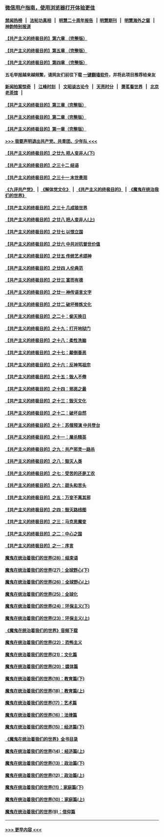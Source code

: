 ### [微信用户指南，使用浏览器打开体验更佳](https://github.com/gfw-breaker/banned-news1/blob/master/indexes/wechat-guide.md?t=0)
#### [禁闻热榜](热点新闻.md?t=0)  &nbsp;&nbsp;|&nbsp;&nbsp; [法轮功真相](https://github.com/gfw-breaker/truth/blob/master/README.md?t=0) &nbsp;&nbsp;|&nbsp;&nbsp; [明慧二十周年报告](https://github.com/gfw-breaker/mh-reports/blob/master/README.md?t=0) &nbsp;&nbsp;|&nbsp;&nbsp;[明慧期刊](https://github.com/gfw-breaker/mh-qikan) &nbsp;&nbsp;|&nbsp;&nbsp; [明慧海外之窗](https://github.com/gfw-breaker/mh-news/blob/master/README.md?t=0) &nbsp;&nbsp;|&nbsp;&nbsp; [神韵特别报道](https://github.com/gfw-breaker/mh-news/blob/master/shenyun.md?t=0)
#### [【共产主义的终极目的】第六章 （完整版）](../pages/nsc422/n11428913.md?t=02170633) 
#### [【共产主义的终极目的】第五章 （完整版）](../pages/nsc422/n11428912.md?t=02170633) 
#### [【共产主义的终极目的】第四章 （完整版）](../pages/nsc422/n11428907.md?t=02170633) 
#### 五毛举报越来越频繁，请网友们前往下载 [一键翻墙软件](https://github.com/gfw-breaker/ssr-accounts)，并将此项目推荐给亲友
#### [新闻拍案惊奇](https://github.com/gfw-breaker/banned-news1/blob/master/pages/link4.md) &nbsp;&nbsp;|&nbsp;&nbsp; [江峰时刻](https://github.com/gfw-breaker/banned-news1/blob/master/pages/link4.md) &nbsp;&nbsp;|&nbsp;&nbsp; [文昭谈古论今](https://github.com/gfw-breaker/banned-news1/blob/master/pages/link4.md) &nbsp;&nbsp;|&nbsp;&nbsp; [天亮时分](https://github.com/gfw-breaker/banned-news1/blob/master/pages/link4.md) &nbsp;&nbsp;|&nbsp;&nbsp; [萧茗看世界](https://github.com/gfw-breaker/banned-news1/blob/master/pages/link4.md) &nbsp;&nbsp;|&nbsp;&nbsp; [北京老茶馆](https://github.com/gfw-breaker/banned-news1/blob/master/pages/link4.md) &nbsp;&nbsp;|&nbsp;&nbsp; 
#### [【共产主义的终极目的】第三章（完整版）](../pages/nsc422/n11428848.md?t=02170633) 
#### [【共产主义的终极目的】第二章（完整版）](../pages/nsc422/n11428831.md?t=02170633) 
#### [【共产主义的终极目的】第一章（完整版）](../pages/nsc422/n11417651.md?t=02170633) 
#### [>>> 我要声明退出共产党、共青团、少年队 <<<](https://github.com/begood0513/goodnews/blob/master/quit/letter.md) 
#### [【共产主义的终极目的】之廿九 把人变非人(下)](../pages/nsc422/n11344140.md?t=02170633) 
#### [【共产主义的终极目的】之三十二 结语](../pages/nsc422/n11360535.md?t=02170633) 
#### [【共产主义的终极目的】之三十一 末世景观](../pages/nsc422/n11351129.md?t=02170633) 
#### [《九评共产党》](https://github.com/begood0513/9ping.md/blob/master/README.md) &nbsp;|&nbsp; [《解体党文化》](../../../../jtdwh.md/blob/master/README.md)  &nbsp;|&nbsp; [《共产主义的终极目的》](../../../../gczydzjmd.md/blob/master/README.md) &nbsp;|&nbsp; [《魔鬼在统治我们的世界》](../../../../mgztzwmdsj.md/blob/master/README.md) 
#### [【共产主义的终极目的】之三十 几成狼世界](../pages/nsc422/n11348280.md?t=02170633) 
#### [【共产主义的终极目的】之廿八 把人变非人(上)](../pages/nsc422/n11340492.md?t=02170633) 
#### [【共产主义的终极目的】之廿七 以恨立国](../pages/nsc422/n11336944.md?t=02170633) 
#### [【共产主义的终极目的】之廿六 中共对抗普世价值](../pages/nsc422/n11324785.md?t=02170633) 
#### [【共产主义的终极目的】之廿五 传统艺术颂神](../pages/nsc422/n11296396.md?t=02170633) 
#### [【共产主义的终极目的】之廿四 人伦典范](../pages/nsc422/n11296397.md?t=02170633) 
#### [【共产主义的终极目的】之廿三 富而有德](../pages/nsc422/n11283598.md?t=02170633) 
#### [【共产主义的终极目的】之廿一 神传语言文字](../pages/nsc422/n11263265.md?t=02170633) 
#### [【共产主义的终极目的】之廿二 破坏修炼文化](../pages/nsc422/n11245728.md?t=02170633) 
#### [【共产主义的终极目的】之二十：偷天换日](../pages/nsc422/n11238846.md?t=02170633) 
#### [【共产主义的终极目的】之十九：打开地狱门](../pages/nsc422/n11206376.md?t=02170633) 
#### [【共产主义的终极目的】之十八：柔性洗脑](../pages/nsc422/n11199994.md?t=02170633) 
#### [【共产主义的终极目的】之十七：颠倒善恶](../pages/nsc422/n11179782.md?t=02170633) 
#### [【共产主义的终极目的】之十六：反神骂祖宗](../pages/nsc422/n11166798.md?t=02170633) 
#### [【共产主义的终极目的】之十五：毁人不倦](../pages/nsc422/n11166792.md?t=02170633) 
#### [【共产主义的终极目的】之十四：邪恶之最](../pages/nsc422/n11150249.md?t=02170633) 
#### [【共产主义的终极目的】之十三：毁灭文化](../pages/nsc422/n11135227.md?t=02170633) 
#### [【共产主义的终极目的】之十二：破坏自然](../pages/nsc422/n11135214.md?t=02170633) 
#### [【共产主义的终极目的】之十：苏俄预演 中共登台](../pages/nsc422/n11118424.md?t=02170633) 
#### [【共产主义的终极目的】之十一：屠杀精英](../pages/nsc422/n11118442.md?t=02170633) 
#### [【共产主义的终极目的】之九：共产邪灵一路杀](../pages/nsc422/n11114139.md?t=02170633) 
#### [【共产主义的终极目的】之八：毁灭人类](../pages/nsc422/n11108503.md?t=02170633) 
#### [【共产主义的终极目的】之七：受苦的还是工农](../pages/nsc422/n11101809.md?t=02170633) 
#### [【共产主义的终极目的】之六：甜头和苦头](../pages/nsc422/n11096971.md?t=02170633) 
#### [【共产主义的终极目的】之五：万变不离其邪](../pages/nsc422/n11091285.md?t=02170633) 
#### [【共产主义的终极目的】之四：毁灭路线图](../pages/nsc422/n11086284.md?t=02170633) 
#### [【共产主义的终极目的】之三：马克思魔变](../pages/nsc422/n11061941.md?t=02170633) 
#### [【共产主义的终极目的】之二：中心之国](../pages/nsc422/n11047728.md?t=02170633) 
#### [【共产主义的终极目的】之一：序言](../pages/nsc422/n11086077.md?t=02170633) 
#### [魔鬼在统治着我们的世界(28)：结束语](../pages/nsc422/n10936246.md?t=02170633) 
#### [魔鬼在统治着我们的世界(27)：全球野心(下)](../pages/nsc422/n10928319.md?t=02170633) 
#### [魔鬼在统治着我们的世界(26)：全球野心(上)](../pages/nsc422/n10900318.md?t=02170633) 
#### [魔鬼在统治着我们的世界(25)：全球化](../pages/nsc422/n10788205.md?t=02170633) 
#### [魔鬼在统治着我们的世界(24)：环保主义(下)](../pages/nsc422/n10695307.md?t=02170633) 
#### [魔鬼在统治着我们的世界(23)：环保主义(上)](../pages/nsc422/n10688613.md?t=02170633) 
#### [《魔鬼在统治着我们的世界》音频下载](../pages/nsc422/n10635553.md?t=02170633) 
#### [魔鬼在统治着我们的世界(22)：恐怖主义](../pages/nsc422/n10614727.md?t=02170633) 
#### [魔鬼在统治着我们的世界(21)：文化篇](../pages/nsc422/n10597706.md?t=02170633) 
#### [魔鬼在统治着我们的世界(20)：媒体篇](../pages/nsc422/n10586579.md?t=02170633) 
#### [魔鬼在统治着我们的世界(19)：教育篇(下)](../pages/nsc422/n10564808.md?t=02170633) 
#### [魔鬼在统治着我们的世界(18)：教育篇(上)](../pages/nsc422/n10526970.md?t=02170633) 
#### [魔鬼在统治着我们的世界(17)：艺术篇](../pages/nsc422/n10499093.md?t=02170633) 
#### [魔鬼在统治着我们的世界(16)：法律篇](../pages/nsc422/n10485969.md?t=02170633) 
#### [魔鬼在统治着我们的世界(15)：经济篇(下)](../pages/nsc422/n10469975.md?t=02170633) 
#### [《魔鬼在统治着我们的世界》全书目录](../pages/nsc422/n10464261.md?t=02170633) 
#### [魔鬼在统治着我们的世界(14)：经济篇(上)](../pages/nsc422/n10457370.md?t=02170633) 
#### [魔鬼在统治着我们的世界(13)：政治篇(下)](../pages/nsc422/n10448270.md?t=02170633) 
#### [魔鬼在统治着我们的世界(12)：政治篇(上)](../pages/nsc422/n10444576.md?t=02170633) 
#### [魔鬼在统治着我们的世界(11)：家庭篇(下)](../pages/nsc422/n10440961.md?t=02170633) 
#### [魔鬼在统治着我们的世界(10)：家庭篇(上)](../pages/nsc422/n10435448.md?t=02170633) 
#### [魔鬼在统治着我们的世界(9)：信仰篇](../pages/nsc422/n10432159.md?t=02170633) 

----
#### [ >>> 更早内容 <<< ](../indexes/nsc422-earlier.md)
